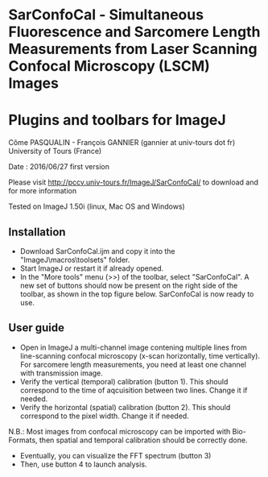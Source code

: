 # SarConfoCal - Simultaneous Fluorescence and Sarcomere Length Measurements from Laser Scanning Confocal Microscopy (LSCM) Images
Plugins and toolbars for ImageJ 
===============================
Côme PASQUALIN - François GANNIER (gannier at univ-tours dot fr) 
University of Tours (France)

Date : 2016/06/27 first version

Please visit http://pccv.univ-tours.fr/ImageJ/SarConfoCal/ to download and for more information

Tested on ImageJ 1.50i (linux, Mac OS and Windows)

Installation
------------
 - Download SarConfoCal.ijm and copy it into the "ImageJ\macros\toolsets" folder.
 - Start ImageJ or restart it if already opened.
 - In the "More tools" menu (>>) of the toolbar, select "SarConfoCal". A new set of buttons should now be present on the right side of the toolbar, as shown in the top figure below. SarConfoCal is now ready to use.
 
User guide
----------
 - Open in ImageJ a multi-channel image contening multiple lines from line-scanning confocal microscopy (x-scan horizontally, time vertically). For sarcomere length measurements, you need at least one channel with transmission image.
- Verify the vertical (temporal) calibration (button 1). This should correspond to the time of aqcuisition between two lines. Change it if needed.
- Verify the horizontal (spatial) calibration (button 2). This should correspond to the pixel width. Change it if needed.

N.B.: Most images from confocal microscopy can be imported with Bio-Formats, then spatial and temporal calibration should be correctly done.

- Eventually, you can visualize the FFT spectrum (button 3)
- Then, use button 4 to launch analysis. 
